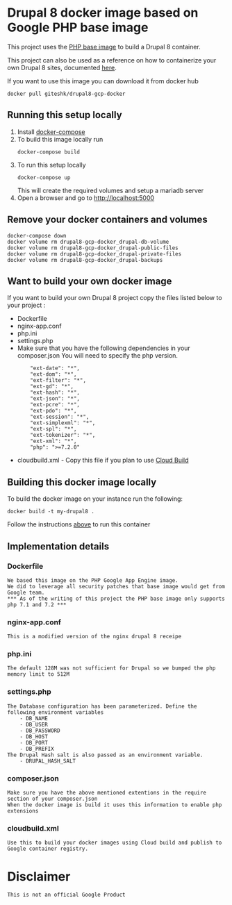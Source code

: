# Drupal 8 docker image based on Google PHP base image 

This project uses the [PHP base image](https://gcr.io/google-appengine/php:latest) to build a Drupal 8 container.
 
This project can also be used as a reference on how to containerize your own Drupal 8 sites, 
documented [here](#build-your-own-docker-image).

If you want to use this image you can download it from docker hub

    docker pull giteshk/drupal8-gcp-docker

## Running this setup locally
<a id="run-this-setup"></a>
1. Install [docker-compose](https://docs.docker.com/compose/install/)
2. To build this image locally run
    ```
    docker-compose build
    ``` 
3. To run this setup locally
    ```
    docker-compose up
    ```
   This will create the required volumes and setup a mariadb server
4. Open a browser and go to [http://localhost:5000](http://localhost:5000)

## Remove your docker containers and volumes

    docker-compose down
    docker volume rm drupal8-gcp-docker_drupal-db-volume
    docker volume rm drupal8-gcp-docker_drupal-public-files
    docker volume rm drupal8-gcp-docker_drupal-private-files
    docker volume rm drupal8-gcp-docker_drupal-backups

## Want to build your own docker image
<a id="build-your-own-docker-image"></a>
If you want to build your own Drupal 8 project copy the files listed below to your project :
- Dockerfile
- nginx-app.conf
- php.ini
- settings.php
- Make sure that you have the following dependencies in your composer.json
  You will need to specify the php version.
    ``` 
        "ext-date": "*",
        "ext-dom": "*",
        "ext-filter": "*",
        "ext-gd": "*",
        "ext-hash": "*",
        "ext-json": "*",
        "ext-pcre": "*",
        "ext-pdo": "*",
        "ext-session": "*",
        "ext-simplexml": "*",
        "ext-spl": "*",
        "ext-tokenizer": "*",
        "ext-xml": "*",
        "php": ">=7.2.0"
    ```    
- cloudbuild.xml - Copy this file if you plan to use [Cloud Build](https://cloud.google.com/cloud-build/docs/)


## Building this docker image locally
To build the docker image on your instance run the following:
    
    docker build -t my-drupal8 .

Follow the instructions [above](#run-this-setup) to run this container

## Implementation details

### Dockerfile
    We based this image on the PHP Google App Engine image. 
    We did to leverage all security patches that base image would get from Google team.
    *** As of the writing of this project the PHP base image only supports php 7.1 and 7.2 ***
### nginx-app.conf
    This is a modified version of the nginx drupal 8 receipe
### php.ini
    The default 128M was not sufficient for Drupal so we bumped the php memory limit to 512M
### settings.php
    The Database configuration has been parameterized. Define the following environment variables
        - DB_NAME
        - DB_USER
        - DB_PASSWORD
        - DB_HOST
        - DB_PORT
        - DB_PREFIX
    The Drupal Hash salt is also passed as an environment variable.
        - DRUPAL_HASH_SALT
### composer.json 
    Make sure you have the above mentioned extentions in the require section of your composer.json
    When the docker image is build it uses this information to enable php extensions
### cloudbuild.xml
    Use this to build your docker images using Cloud build and publish to Google container registry.

# Disclaimer
    This is not an official Google Product


